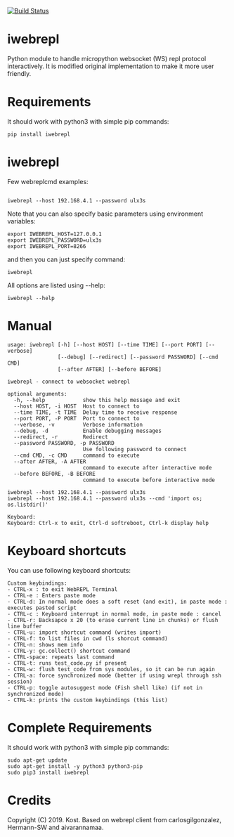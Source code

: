 [![Build Status](https://travis-ci.org/kost/iwebrepl-python.png)](https://travis-ci.org/kost/iwebrepl-python)

iwebrepl
======
Python module to handle micropython websocket (WS) repl protocol interactively. It is modified original implementation to make it more user friendly.

Requirements
============

It should work with python3 with simple pip commands:
```
pip install iwebrepl
```

iwebrepl
========

Few webreplcmd examples:
```

iwebrepl --host 192.168.4.1 --password ulx3s
```

Note that you can also specify basic parameters using environment variables:
```
export IWEBREPL_HOST=127.0.0.1
export IWEBREPL_PASSWORD=ulx3s
export IWEBREPL_PORT=8266
```

and then you can just specify command:
```
iwebrepl
```

All options are listed using --help:

```
iwebrepl --help
```


Manual
======

```
usage: iwebrepl [-h] [--host HOST] [--time TIME] [--port PORT] [--verbose]
                [--debug] [--redirect] [--password PASSWORD] [--cmd CMD]
                [--after AFTER] [--before BEFORE]

iwebrepl - connect to websocket webrepl

optional arguments:
  -h, --help            show this help message and exit
  --host HOST, -i HOST  Host to connect to
  --time TIME, -t TIME  Delay time to receive response
  --port PORT, -P PORT  Port to connect to
  --verbose, -v         Verbose information
  --debug, -d           Enable debugging messages
  --redirect, -r        Redirect
  --password PASSWORD, -p PASSWORD
                        Use following password to connect
  --cmd CMD, -c CMD     command to execute
  --after AFTER, -A AFTER
                        command to execute after interactive mode
  --before BEFORE, -B BEFORE
                        command to execute before interactive mode

iwebrepl --host 192.168.4.1 --password ulx3s
iwebrepl --host 192.168.4.1 --password ulx3s --cmd 'import os; os.listdir()'

Keyboard:
Keyboard: Ctrl-x to exit, Ctrl-d softreboot, Ctrl-k display help
```

Keyboard shortcuts
======

You can use following keyboard shortcuts:

```
Custom keybindings:
- CTRL-x : to exit WebREPL Terminal
- CTRL-e : Enters paste mode
- CTRL-d: In normal mode does a soft reset (and exit), in paste mode : executes pasted script
- CTRL-c : Keyboard interrupt in normal mode, in paste mode : cancel
- CTRL-r: Backsapce x 20 (to erase current line in chunks) or flush line buffer
- CTRL-u: import shortcut command (writes import)
- CTRL-f: to list files in cwd (ls shorcut command)
- CTRL-n: shows mem info
- CTRL-y: gc.collect() shortcut command
- CTRL-space: repeats last command
- CTRL-t: runs test_code.py if present
- CTRL-w: flush test_code from sys modules, so it can be run again
- CTRL-a: force synchronized mode (better if using wrepl through ssh session)
- CTRL-p: toggle autosuggest mode (Fish shell like) (if not in synchronized mode)
- CTRL-k: prints the custom keybindings (this list)
```

Complete Requirements
============

It should work with python3 with simple pip commands:
```
sudo apt-get update
sudo apt-get install -y python3 python3-pip
sudo pip3 install iwebrepl
```

Credits
======

Copyright (C) 2019. Kost.
Based on webrepl client from carlosgilgonzalez, Hermann-SW and aivarannamaa.


